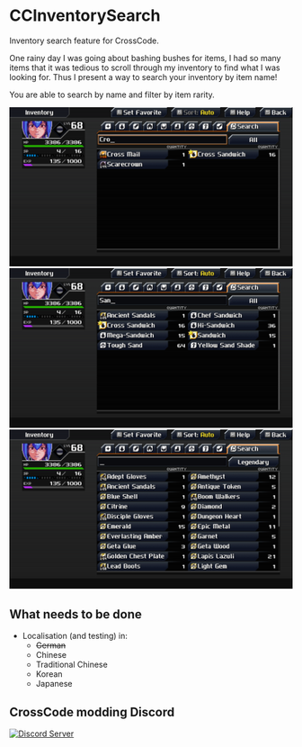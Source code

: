 # CCInventorySearch
Inventory search feature for CrossCode.

One rainy day I was going about bashing bushes for items, I had so many items that it was tedious to scroll through my inventory to find what I was looking for.
Thus I present a way to search your inventory by item name!

You are able to search by name and filter by item rarity.

![Image showing text search](https://github.com/Naxane/CCInventorySearch/blob/main/docs/media/screenshots/Cro.png)
![Another image showing text search](https://github.com/Naxane/CCInventorySearch/blob/main/docs/media/screenshots/San.png)
![Image showing filtering by rarity](https://github.com/Naxane/CCInventorySearch/blob/main/docs/media/screenshots/RarityFilter.png)

## What needs to be done
* Localisation (and testing) in:
	* ~~German~~
	* Chinese
	* Traditional Chinese
	* Korean
	* Japanese

## CrossCode modding Discord
[![Discord Server](https://img.shields.io/discord/382339402338402315.svg?label=Discord%20Server)](https://discord.gg/TFs6n5v)
